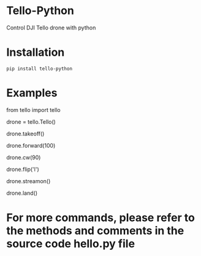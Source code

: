 # Tello-Python

Control DJI Tello drone with python

# Installation

    pip install tello-python

# Examples


from tello import tello


drone = tello.Tello()


drone.takeoff()


drone.forward(100)


drone.cw(90)


drone.flip('l')


drone.streamon()


drone.land()

# For more commands, please refer to the methods and comments in the source code hello.py file